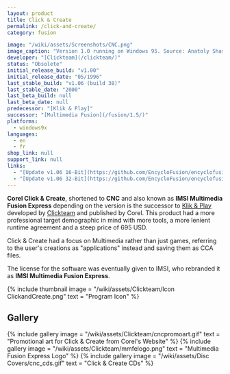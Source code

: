 ```yaml
---
layout: product
title: Click & Create
permalink: /click-and-create/
category: fusion

image: "/wiki/assets/Screenshots/CNC.png"
image_caption: "Version 1.0 running on Windows 95. Source: Anatoly Shashkin"
developer: "[Clickteam](/clickteam/)"
status: "Obsolete"
initial_release_build: "v1.00"
initial_release_date: "05/1996"
last_stable_build: "v1.06 (build 38)"
last_stable_date: "2000"
last_beta_build: null
last_beta_date: null
predecessor: "[Klik & Play]"
successor: "[Multimedia Fusion](/fusion/1.5/)"
platforms:
  - windows9x
languages:
  - en
  - fr
shop_link: null
support_link: null
links:
  - "[Update v1.06 16-Bit](https://github.com/EncycloFusion/encyclofusion.github.io/raw/main/freeware/updates/cnc/ccupd31.exe)"
  - "[Update v1.06 32-Bit](https://github.com/EncycloFusion/encyclofusion.github.io/raw/main/freeware/updates/cnc/ccupd32.exe)"
---
```


**Corel Click & Create**, shortened to **CNC** and also known
as **IMSI Multimedia Fusion Express** depending on the version is the successor to [Klik & Play]
developed by [Clickteam] and published by Corel. This product had a more professional
target demographic in mind with more tools, a more lenient runtime agreement and a steep price
of 695 USD.

Click & Create had a focus on Multimedia rather than just games, referring to
the user's creations as "applications" instead and saving them as CCA files.

The license for the software was eventually given to IMSI, who rebranded it as
**IMSI Multimedia Fusion Express**.

{% include thumbnail
    image = "/wiki/assets/Clickteam/Icon ClickandCreate.png"
    text = "Program Icon"
%}

## Gallery
{% include gallery
    image = "/wiki/assets/Clickteam/cncpromoart.gif"
    text = "Promotional art for Click & Create from Corel's Website"
%}
{% include gallery
    image = "/wiki/assets/Clickteam/mmfelogo.png"
    text = "Multimedia Fusion Express Logo"
%}
{% include gallery
    image = "/wiki/assets/Disc Covers/cnc_cds.gif"
    text = "Click & Create CDs"
%}

[Clickteam]: /clickteam/
[Click and Create]: /click-and-create/
[Multimedia Fusion 2]: /fusion/2.0/
[The Games Factory]: /games-factory/
[Klik & Play]: /klik-and-play/
